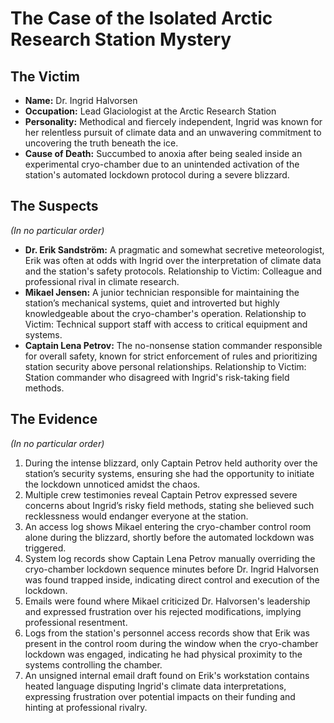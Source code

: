 # The Case of the Isolated Arctic Research Station Mystery

## The Victim
- **Name:** Dr. Ingrid Halvorsen
- **Occupation:** Lead Glaciologist at the Arctic Research Station
- **Personality:** Methodical and fiercely independent, Ingrid was known for her relentless pursuit of climate data and an unwavering commitment to uncovering the truth beneath the ice.
- **Cause of Death:** Succumbed to anoxia after being sealed inside an experimental cryo-chamber due to an unintended activation of the station's automated lockdown protocol during a severe blizzard.

## The Suspects
*(In no particular order)*
- **Dr. Erik Sandström:** A pragmatic and somewhat secretive meteorologist, Erik was often at odds with Ingrid over the interpretation of climate data and the station's safety protocols. Relationship to Victim: Colleague and professional rival in climate research.
- **Mikael Jensen:** A junior technician responsible for maintaining the station’s mechanical systems, quiet and introverted but highly knowledgeable about the cryo-chamber's operation. Relationship to Victim: Technical support staff with access to critical equipment and systems.
- **Captain Lena Petrov:** The no-nonsense station commander responsible for overall safety, known for strict enforcement of rules and prioritizing station security above personal relationships. Relationship to Victim: Station commander who disagreed with Ingrid's risk-taking field methods.

## The Evidence
*(In no particular order)*
1. During the intense blizzard, only Captain Petrov held authority over the station’s security systems, ensuring she had the opportunity to initiate the lockdown unnoticed amidst the chaos.
2. Multiple crew testimonies reveal Captain Petrov expressed severe concerns about Ingrid’s risky field methods, stating she believed such recklessness would endanger everyone at the station.
3. An access log shows Mikael entering the cryo-chamber control room alone during the blizzard, shortly before the automated lockdown was triggered.
4. System log records show Captain Lena Petrov manually overriding the cryo-chamber lockdown sequence minutes before Dr. Ingrid Halvorsen was found trapped inside, indicating direct control and execution of the lockdown.
5. Emails were found where Mikael criticized Dr. Halvorsen's leadership and expressed frustration over his rejected modifications, implying professional resentment.
6. Logs from the station's personnel access records show that Erik was present in the control room during the window when the cryo-chamber lockdown was engaged, indicating he had physical proximity to the systems controlling the chamber.
7. An unsigned internal email draft found on Erik's workstation contains heated language disputing Ingrid's climate data interpretations, expressing frustration over potential impacts on their funding and hinting at professional rivalry.
